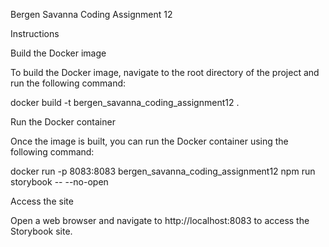 Bergen Savanna Coding Assignment 12

Instructions

Build the Docker image

To build the Docker image, navigate to the root directory of the project and run the following command:


docker build -t bergen_savanna_coding_assignment12 .


Run the Docker container

Once the image is built, you can run the Docker container using the following command:


docker run -p 8083:8083 bergen_savanna_coding_assignment12 npm run storybook -- --no-open


Access the site

Open a web browser and navigate to http://localhost:8083 to access the Storybook site.